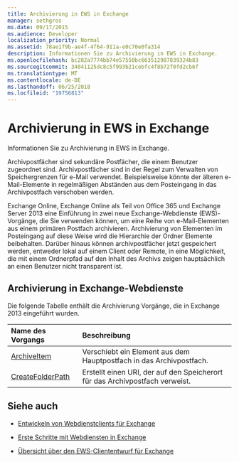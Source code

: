 ```yaml
---
title: Archivierung in EWS in Exchange
manager: sethgros
ms.date: 09/17/2015
ms.audience: Developer
localization_priority: Normal
ms.assetid: 78ae179b-ae4f-4f64-911a-e0c70e0fa314
description: Informationen Sie zu Archivierung in EWS in Exchange.
ms.openlocfilehash: bc282a7774bb74e57550bc663512987839324b83
ms.sourcegitcommit: 34041125dc8c5f993b21cebfc4f8b72f0fd2cb6f
ms.translationtype: MT
ms.contentlocale: de-DE
ms.lasthandoff: 06/25/2018
ms.locfileid: "19756813"
---
```

# <a name="archiving-in-ews-in-exchange"></a>Archivierung in EWS in Exchange

Informationen Sie zu Archivierung in EWS in Exchange.
  
Archivpostfächer sind sekundäre Postfächer, die einem Benutzer zugeordnet sind. Archivpostfächer sind in der Regel zum Verwalten von Speichergrenzen für e-Mail verwendet. Beispielsweise könnte der älteren e-Mail-Elemente in regelmäßigen Abständen aus dem Posteingang in das Archivpostfach verschoben werden. 
  
Exchange Online, Exchange Online als Teil von Office 365 und Exchange Server 2013 eine Einführung in zwei neue Exchange-Webdienste (EWS)-Vorgänge, die Sie verwenden können, um eine Reihe von e-Mail-Elementen aus einem primären Postfach archivieren. Archivierung von Elementen im Posteingang auf diese Weise wird die Hierarchie der Ordner Elemente beibehalten. Darüber hinaus können archivpostfächer jetzt gespeichert werden, entweder lokal auf einem Client oder Remote, in eine Möglichkeit, die mit einem Ordnerpfad auf den Inhalt des Archivs zeigen hauptsächlich an einen Benutzer nicht transparent ist.
  
## <a name="archiving-operations-in-ews"></a>Archivierung in Exchange-Webdienste

Die folgende Tabelle enthält die Archivierung Vorgänge, die in Exchange 2013 eingeführt wurden. 
  
|**Name des Vorgangs**|**Beschreibung**|
|:-----|:-----|
|[ArchiveItem](http://msdn.microsoft.com/library/1af216b3-13ea-498e-b4fc-23513755d731%28Office.15%29.aspx) <br/> |Verschiebt ein Element aus dem Hauptpostfach in das Archivpostfach.  <br/> |
|[CreateFolderPath](http://msdn.microsoft.com/library/5a10aa5e-3f25-4ec3-a0b9-284c30918a1f%28Office.15%29.aspx) <br/> |Erstellt einen URI, der auf den Speicherort für das Archivpostfach verweist.  <br/> |
   
## <a name="see-also"></a>Siehe auch

- [Entwickeln von Webdienstclients für Exchange](develop-web-service-clients-for-exchange.md)
    
- [Erste Schritte mit Webdiensten in Exchange](start-using-web-services-in-exchange.md)
    
- [Übersicht über den EWS-Cliententwurf für Exchange](ews-client-design-overview-for-exchange.md)
    

